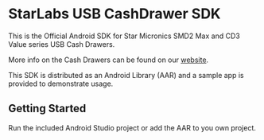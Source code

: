 # StarLabs USB CashDrawer SDK
This is the Official Android SDK for Star Micronics SMD2 Max and CD3 Value series USB Cash Drawers.

More info on the Cash Drawers can be found on our [website](https://www.starmicronics.com/pages/pos-cash-register-drawers).

This SDK is distributed as an Android Library (AAR) and a sample app is provided to demonstrate usage.

## Getting Started

Run the included Android Studio project or add the AAR to you own project.
